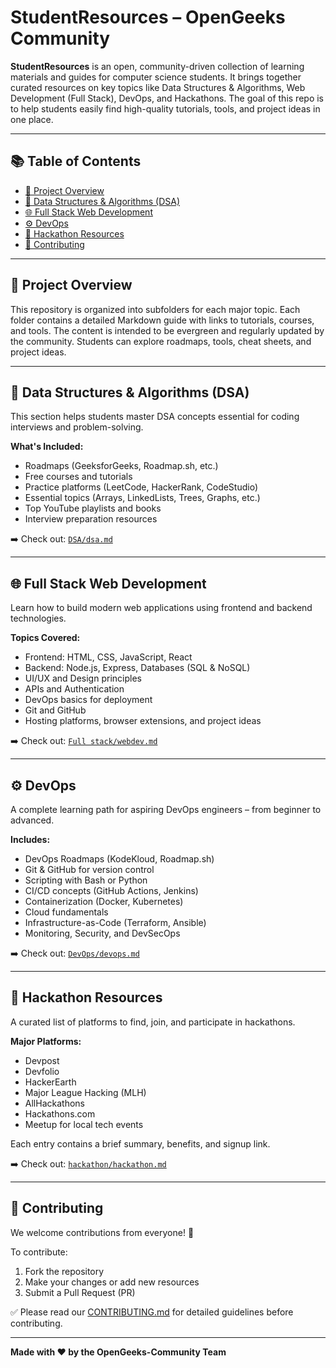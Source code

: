 # StudentResources – OpenGeeks Community

**StudentResources** is an open, community-driven collection of learning materials and guides for computer science students. It brings together curated resources on key topics like Data Structures & Algorithms, Web Development (Full Stack), DevOps, and Hackathons. The goal of this repo is to help students easily find high-quality tutorials, tools, and project ideas in one place.

---

## 📚 Table of Contents

- [📖 Project Overview](#-project-overview)
- [📘 Data Structures & Algorithms (DSA)](#-data-structures--algorithms-dsa)
- [🌐 Full Stack Web Development](#-full-stack-web-development)
- [⚙️ DevOps](#devops)
- [🚀 Hackathon Resources](#-hackathon-resources)
- [🤝 Contributing](#-contributing)


---

## 📖 Project Overview

This repository is organized into subfolders for each major topic. Each folder contains a detailed Markdown guide with links to tutorials, courses, and tools. The content is intended to be evergreen and regularly updated by the community. Students can explore roadmaps, tools, cheat sheets, and project ideas.

---

## 📘 Data Structures & Algorithms (DSA)

This section helps students master DSA concepts essential for coding interviews and problem-solving.

**What's Included:**
- Roadmaps (GeeksforGeeks, Roadmap.sh, etc.)
- Free courses and tutorials
- Practice platforms (LeetCode, HackerRank, CodeStudio)
- Essential topics (Arrays, LinkedLists, Trees, Graphs, etc.)
- Top YouTube playlists and books
- Interview preparation resources

➡️ Check out: [`DSA/dsa.md`](./DSA/dsa.md)

---

## 🌐 Full Stack Web Development

Learn how to build modern web applications using frontend and backend technologies.

**Topics Covered:**
- Frontend: HTML, CSS, JavaScript, React
- Backend: Node.js, Express, Databases (SQL & NoSQL)
- UI/UX and Design principles
- APIs and Authentication
- DevOps basics for deployment
- Git and GitHub
- Hosting platforms, browser extensions, and project ideas

➡️ Check out: [`Full stack/webdev.md`](./Full%20stack/webdev.md)

---
<a name="devops"></a>
## ⚙️ DevOps

A complete learning path for aspiring DevOps engineers – from beginner to advanced.

**Includes:**
- DevOps Roadmaps (KodeKloud, Roadmap.sh)
- Git & GitHub for version control
- Scripting with Bash or Python
- CI/CD concepts (GitHub Actions, Jenkins)
- Containerization (Docker, Kubernetes)
- Cloud fundamentals
- Infrastructure-as-Code (Terraform, Ansible)
- Monitoring, Security, and DevSecOps

➡️ Check out: [`DevOps/devops.md`](./DevOps/devops.md)

---

## 🚀 Hackathon Resources

A curated list of platforms to find, join, and participate in hackathons.

**Major Platforms:**
- Devpost
- Devfolio
- HackerEarth
- Major League Hacking (MLH)
- AllHackathons
- Hackathons.com
- Meetup for local tech events

Each entry contains a brief summary, benefits, and signup link.

➡️ Check out: [`hackathon/hackathon.md`](./hackathon/hackathon.md)

---

## 🤝 Contributing

We welcome contributions from everyone! 🙌

To contribute:
1. Fork the repository
2. Make your changes or add new resources
3. Submit a Pull Request (PR)

✅ Please read our [CONTRIBUTING.md](./CONTRIBUTING.md) for detailed guidelines before contributing.

---

**Made with ❤️ by the OpenGeeks-Community Team**
